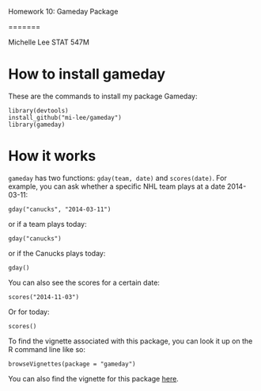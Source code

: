 Homework 10: Gameday Package

=======

Michelle Lee
STAT 547M


# How to install gameday

These are the commands to install my package Gameday:

```
library(devtools)
install_github("mi-lee/gameday")
library(gameday)
```

# How it works
`gameday` has two functions: `gday(team, date)` and `scores(date)`. For example, you can ask whether a specific NHL team plays at a date 2014-03-11:

```
gday("canucks", "2014-03-11")
```

or if a team plays today:

```
gday("canucks")
```

or if the Canucks plays today:

```
gday()
```

You can also see the scores for a certain date:

```
scores("2014-11-03")
```

Or for today:

```
scores()
```


To find the vignette associated with this package, you can look it up on the R command line like so:

```
browseVignettes(package = "gameday")
```

You can also find the vignette for this package [here](http://127.0.0.1:27398/session/Rvig.17561dc5b4bd.html).

